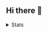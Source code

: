 ## Hi there 👋

<!--
**AlbertoDiazEsteban/AlbertoDiazEsteban** is a ✨ _special_ ✨ repository because its `README.md` (this file) appears on your GitHub profile.

Here are some ideas to get you started:

- 🔭 I’m currently working on ...
- 🌱 I’m currently learning ...
- 👯 I’m looking to collaborate on ...
- 🤔 I’m looking for help with ...
- 💬 Ask me about ...
- 📫 How to reach me: ...
- 😄 Pronouns: ...
- ⚡ Fun fact: ...
-->

<details>
  <summary>Stats</summary>

![](https://github-readme-streak-stats.herokuapp.com/?user=AlbertoDiazEsteban&theme=tokyonight&hide_border=false)<br />
![](https://github-readme-stats.vercel.app/api/top-langs/?username=amargopastor&theme=tokyonight&hide_border=false&include_all_commits=true&count_private=false&layout=compact)<br />
![](https://github-readme-activity-graph.vercel.app/graph?username=amargopastor&theme=tokyo-night)

</details>
